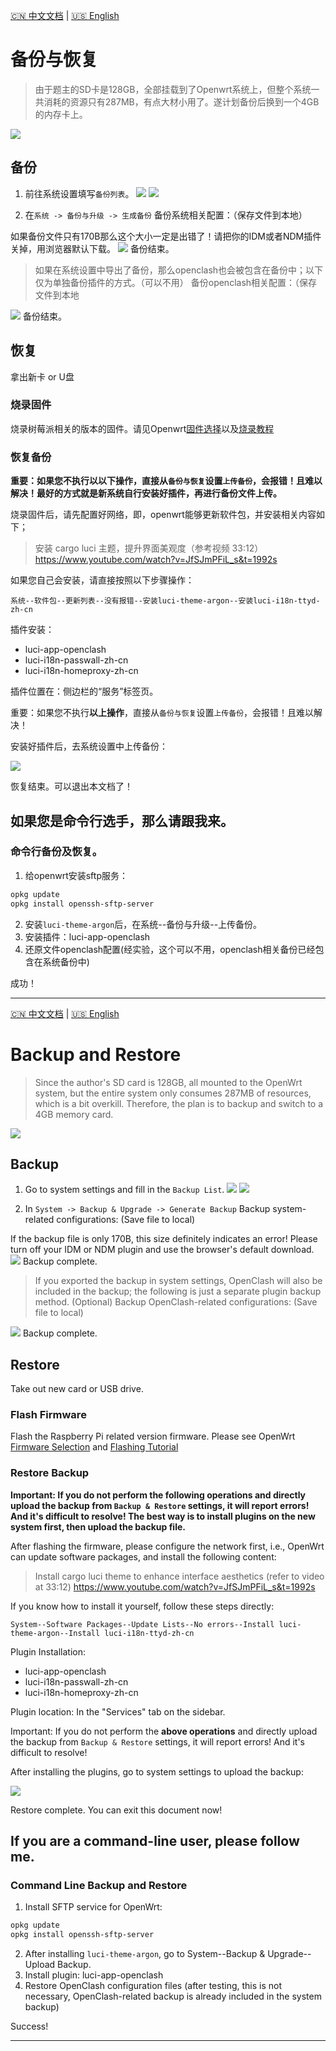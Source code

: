 <a id="chinese"></a>
[🇨🇳 中文文档](#chinese) | [🇺🇸 English](#english)

# 备份与恢复
> 由于题主的SD卡是128GB，全部挂载到了Openwrt系统上，但整个系统一共消耗的资源只有287MB，有点大材小用了。遂计划备份后换到一个4GB的内存卡上。

![](../figures/Openclash_config/openclash占用情况.png)

## 备份

1. 前往系统设置填写`备份列表`。
![](../figures/填写备份配置列表.png)
![](../figures/文件备份列表.png)

2. 在`系统 -> 备份与升级 -> 生成备份`
备份系统相关配置：（保存文件到本地）

如果备份文件只有170B那么这个大小一定是出错了！请把你的IDM或者NDM插件关掉，用浏览器默认下载。
![](../figures/openwrt备份.png)
备份结束。

> 如果在系统设置中导出了备份，那么openclash也会被包含在备份中；以下仅为单独备份插件的方式。（可以不用）
备份openclash相关配置：（保存文件到本地

![](../figures/Openclash_config/openclashBackup.png)
备份结束。

## 恢复

拿出新卡 or U盘
### 烧录固件
烧录树莓派相关的版本的固件。请见Openwrt[固件选择](../README.md#firmware_selection_cn)以及[烧录教程](./Write_Image.md)

### 恢复备份

<strong>重要：如果您不执行以以下操作，直接从`备份与恢复`设置`上传备份`，会报错！且难以解决！最好的方式就是新系统自行安装好插件，再进行备份文件上传。</strong>

烧录固件后，请先配置好网络，即，openwrt能够更新软件包，并安装相关内容如下；
> 安装 cargo luci 主题，提升界面美观度（参考视频 33:12）https://www.youtube.com/watch?v=JfSJmPFiL_s&t=1992s

如果您自己会安装，请直接按照以下步骤操作：

`系统--软件包--更新列表--没有报错--安装luci-theme-argon--安装luci-i18n-ttyd-zh-cn`

插件安装：
- luci-app-openclash
- luci-i18n-passwall-zh-cn
- luci-i18n-homeproxy-zh-cn

插件位置在：侧边栏的“服务”标签页。

重要：如果您不执行<strong>以上操作</strong>，直接从`备份与恢复`设置`上传备份`，会报错！且难以解决！

安装好插件后，去系统设置中上传备份：

![](../figures/Openwrt恢复备份.png)



恢复结束。可以退出本文档了！

如果您是命令行选手，那么请跟我来。
---


### 命令行备份及恢复。

1. 给openwrt安装sftp服务：
```bash
opkg update 
opkg install openssh-sftp-server
```
2. 安装`luci-theme-argon`后，在系统--备份与升级--上传备份。
3. 安装插件：luci-app-openclash
4. 还原文件openclash配置(经实验，这个可以不用，openclash相关备份已经包含在系统备份中)

成功！

---

<a id="english"></a>
[🇨🇳 中文文档](#chinese) | [🇺🇸 English](#english)

# Backup and Restore

> Since the author's SD card is 128GB, all mounted to the OpenWrt system, but the entire system only consumes 287MB of resources, which is a bit overkill. Therefore, the plan is to backup and switch to a 4GB memory card.

![](../figures/Openclash_config/openclash占用情况.png)

## Backup

1. Go to system settings and fill in the `Backup List`.
![](../figures/填写备份配置列表.png)
![](../figures/文件备份列表.png)

2. In `System -> Backup & Upgrade -> Generate Backup`
Backup system-related configurations: (Save file to local)

If the backup file is only 170B, this size definitely indicates an error! Please turn off your IDM or NDM plugin and use the browser's default download.
![](../figures/openwrt备份.png)
Backup complete.

> If you exported the backup in system settings, OpenClash will also be included in the backup; the following is just a separate plugin backup method. (Optional)
Backup OpenClash-related configurations: (Save file to local)

![](../figures/Openclash_config/openclashBackup.png)
Backup complete.

## Restore

Take out new card or USB drive.

### Flash Firmware
Flash the Raspberry Pi related version firmware. Please see OpenWrt [Firmware Selection](../README.md#firmware_selection_en) and [Flashing Tutorial](./Write_Image.md)

### Restore Backup

<strong>Important: If you do not perform the following operations and directly upload the backup from `Backup & Restore` settings, it will report errors! And it's difficult to resolve! The best way is to install plugins on the new system first, then upload the backup file.</strong>

After flashing the firmware, please configure the network first, i.e., OpenWrt can update software packages, and install the following content:
> Install cargo luci theme to enhance interface aesthetics (refer to video at 33:12) https://www.youtube.com/watch?v=JfSJmPFiL_s&t=1992s

If you know how to install it yourself, follow these steps directly:

`System--Software Packages--Update Lists--No errors--Install luci-theme-argon--Install luci-i18n-ttyd-zh-cn`

Plugin Installation:
- luci-app-openclash
- luci-i18n-passwall-zh-cn
- luci-i18n-homeproxy-zh-cn

Plugin location: In the "Services" tab on the sidebar.

Important: If you do not perform the <strong>above operations</strong> and directly upload the backup from `Backup & Restore` settings, it will report errors! And it's difficult to resolve!

After installing the plugins, go to system settings to upload the backup:

![](../figures/Openwrt恢复备份.png)

Restore complete. You can exit this document now!

If you are a command-line user, please follow me.
---

### Command Line Backup and Restore

1. Install SFTP service for OpenWrt:
```bash
opkg update 
opkg install openssh-sftp-server
```
2. After installing `luci-theme-argon`, go to System--Backup & Upgrade--Upload Backup.
3. Install plugin: luci-app-openclash
4. Restore OpenClash configuration files (after testing, this is not necessary, OpenClash-related backup is already included in the system backup)

Success!

---